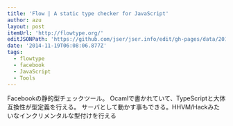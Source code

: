 ```yaml
---
title: 'Flow | A static type checker for JavaScript'
author: azu
layout: post
itemUrl: 'http://flowtype.org/'
editJSONPath: 'https://github.com/jser/jser.info/edit/gh-pages/data/2014/11/index.json'
date: '2014-11-19T06:08:06.877Z'
tags:
  - flowtype
  - facebook
  - JavaScript
  - Tools
---
```

Facebookの静的型チェックツール。
Ocamlで書かれていて、TypeScriptと大体互換性が型定義を行える。
サーバとして動かす事もできる。HHVM/Hackみたいなインクリメンタルな型付けを行える
